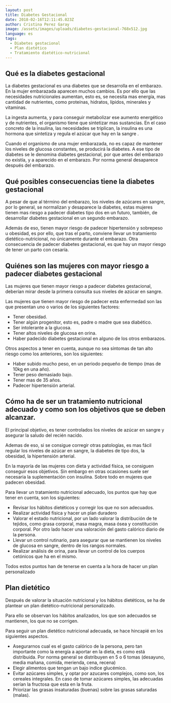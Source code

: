 ```yaml
---
layout: post
title: Diabetes Gestacional
date: 2018-02-16T12:11:45.023Z
author: Cristina Perez Garay
image: /assets/images/uploads/diabetes-gestacional-768x512.jpg
language: es
tags:
  - Diabetes gestacional
  - Plan dietético
  - Tratamiento dietético-nutricional
---
```


## Qué es la diabetes gestacional

La diabetes gestacional es una diabetes que se desarrolla en el embarazo. En la mujer embarazada aparecen muchos cambios. Es por ello que las necesidades nutricionales aumentan, esto es, se necesita mas energía, mas cantidad de nutrientes, como proteínas, hidratos, lípidos, minerales y vitaminas.

La ingesta aumenta, y para conseguir metabolizar ese aumento energético y de nutrientes, el organismo tiene que sintetizar mas sustancias. En el caso concreto de la insulina, las necesidades se triplican, la insulina es una hormona que sintetiza y regula el azúcar que hay en la sangre .

Cuando el organismo de una mujer embarazada, no es capaz de mantener los niveles de glucosa constantes, se producirá la diabetes. A ese tipo de diabetes se le denomina diabetes gestacional, por que antes del embarazo no existía, y a aparecido en el embarazo. Por norma general desaparece después del embarazo.

## Qué posibles consecuencias tiene la diabetes gestacional

A pesar de que al término del embarazo, los niveles de azúcares en sangre, por lo general, se normalizan y desaparece la diabetes, estas mujeres tienen mas riesgo a padecer diabetes tipo dos en un futuro, también, de desarrollar diabetes gestacional en un segundo embarazo.

Además de eso, tienen mayor riesgo de padecer hipertensión y sobrepeso u obesidad, es por ello, que tras el parto, conviene llevar un tratamiento dietético-nutricional, no únicamente durante el embarazo. Otra consecuencia de padecer diabetes gestacional, es que hay un mayor riesgo de tener un parto con cesaría.

## Quiénes son las mujeres con mayor riesgo a padecer diabetes gestacional

Las mujeres que tienen mayor riesgo a padecer diabetes gestacional, deberían mirar desde la primera consulta sus niveles de azúcar en sangre.

Las mujeres que tienen mayor riesgo de padecer esta enfermedad son las que presentan uno o varios de los siguientes factores:

* Tener obesidad.
* Tener algún progenitor, esto es, padre o madre que sea diabético.
* Ser intolerante a la glucosa.
* Tener altos niveles de glucosa en orina.
* Haber padecido diabetes gestacional en alguno de los otros embarazos.

Otros aspectos a tener en cuenta, aunque no sea síntomas de tan alto riesgo como los anteriores, son los siguientes:

* Haber subido mucho peso, en un periodo pequeño de tiempo (mas de 10kg en una año).
* Tener peso demasiado bajo.
* Tener mas de 35 años.
* Padecer hipertensión arterial.

## Cómo ha de ser un tratamiento nutricional adecuado y como son los objetivos que se deben alcanzar.

El principal objetivo, es tener controlados los niveles de azúcar en sangre y asegurar la saludo del recién nacido.

Ademas de eso, si se consigue corregir otras patologías, es mas fácil regular los niveles de azúcar en sangre, la diabetes de tipo dos, la obesidad, la hipertensión arterial.

En la mayoría de las mujeres con dieta y actividad física, se consiguen conseguir esos objetivos. Sin embargo en otras ocasiones suele ser necesaria la suplementación con insulina. Sobre todo en mujeres que padecen obesidad.

Para llevar un tratamiento nutricional adecuado, los puntos que hay que tener en cuenta, son los siguientes:

* Revisar los hábitos dietéticos y corregir los que no son adecuados.
* Realizar actividad física y hacer un plan duradero
* Valorar el estado nutricional, por un lado valorar la distribución de te tejidos, como grasa corporal, masa magra, masa ósea y constitución corporal.  Por otro lado hacer una valoración del gasto calórico diario de la persona.
* Llevar un control rutinario, para asegurar que se mantienen los niveles de glucosa en sangre, dentro de los rangos normales.
* Realizar análisis de orina, para llevar un control de los cuerpos cetónicos que ha en el mismo.

Todos estos puntos han de tenerse en cuenta a la hora de hacer un plan personalizado

## Plan dietético

Después de valorar la situación nutricional y los hábitos dietéticos, se ha de plantear un plan dietético-nutricional personalizado.

Para ello se observan los hábitos analizados, los que son adecuados se mantienen, los que no se corrigen.

Para seguir un plan dietético nutricional adecuada, se hace hincapié en los siguientes aspectos.

* Asegurarnos cual es el gasto calórico de la persona, pero tan importante como la energía a aportar en la dieta, es como está distribuida. Por norma general se distribuyen en 5 o 6 tomas (desayuno, media mañana, comida, merienda, cena, recena)
* Elegir alimentos que tengan un bajo indice glucémico.
* Evitar azúcares simples, y optar por azucares complejos, como son, los cereales integrales. En caso de tomar azúcares simples, las adecuadas serían la fructosa que esta en la fruta.
* Priorizar las grasas insaturadas (buenas) sobre las grasas saturadas (malas).
